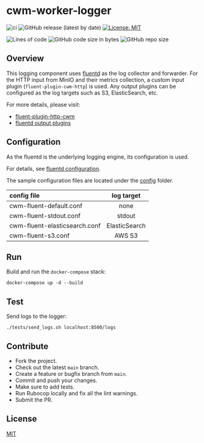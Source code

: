 # cwm-worker-logger

![ci](https://github.com/CloudWebManage/cwm-worker-logger/workflows/ci/badge.svg?branch=main&event=push)
![GitHub release (latest by date)](https://img.shields.io/github/v/release/CloudWebManage/cwm-worker-logger)
[![License: MIT](https://img.shields.io/badge/license-MIT-blue.svg)](https://github.com/CloudWebManage/cwm-worker-logger/blob/master/LICENSE)

![Lines of code](https://img.shields.io/tokei/lines/github/CloudWebManage/cwm-worker-logger?label=LOC)
![GitHub code size in bytes](https://img.shields.io/github/languages/code-size/CloudWebManage/cwm-worker-logger)
![GitHub repo size](https://img.shields.io/github/repo-size/CloudWebManage/cwm-worker-logger)

## Overview

This logging component uses [fluentd](https://www.fluentd.org/) as the log
collector and forwarder. For the HTTP input from MinIO and their metrics
collection, a custom input plugin (`fluent-plugin-cwm-http`) is used. Any output
plugins can be configured as the log targets such as S3, ElasticSearch, etc.

For more details, please visit:

- [fluent-plugin-http-cwm](https://github.com/CloudWebManage/fluent-plugin-http-cwm)
- [fluentd output plugins](https://docs.fluentd.org/output)

## Configuration

As the fluentd is the underlying logging engine, its configuration is used.

For details, see [fluentd configuration](https://docs.fluentd.org/configuration).

The sample configuration files are located under the [config](config) folder.

| config file                    | log target    |
| :----------------------------- | :-----------: |
| cwm-fluent-default.conf        | none          |
| cwm-fluent-stdout.conf         | stdout        |
| cwm-fluent-elasticsearch.conf  | ElasticSearch |
| cwm-fluent-s3.conf             | AWS S3        |

## Run

Build and run the `docker-compose` stack:

```shell
docker-compose up -d --build
```

## Test

Send logs to the logger:

```shell
./tests/send_logs.sh localhost:8500/logs
```

## Contribute

- Fork the project.
- Check out the latest `main` branch.
- Create a feature or bugfix branch from `main`.
- Commit and push your changes.
- Make sure to add tests.
- Run Rubocop locally and fix all the lint warnings.
- Submit the PR.

## License

[MIT](./LICENSE)
